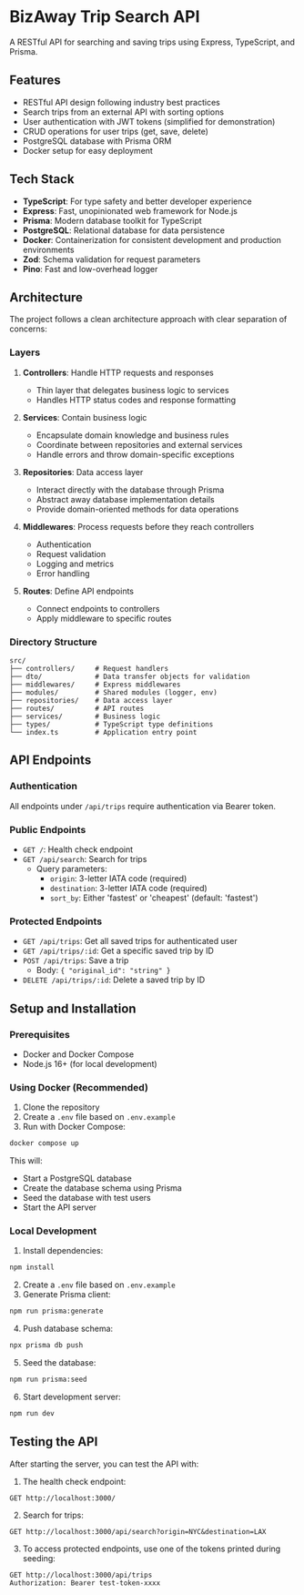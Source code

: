 # BizAway Trip Search API

A RESTful API for searching and saving trips using Express, TypeScript, and Prisma.

## Features

- RESTful API design following industry best practices
- Search trips from an external API with sorting options
- User authentication with JWT tokens (simplified for demonstration)
- CRUD operations for user trips (get, save, delete)
- PostgreSQL database with Prisma ORM
- Docker setup for easy deployment

## Tech Stack

- **TypeScript**: For type safety and better developer experience
- **Express**: Fast, unopinionated web framework for Node.js
- **Prisma**: Modern database toolkit for TypeScript
- **PostgreSQL**: Relational database for data persistence
- **Docker**: Containerization for consistent development and production environments
- **Zod**: Schema validation for request parameters
- **Pino**: Fast and low-overhead logger

## Architecture

The project follows a clean architecture approach with clear separation of concerns:

### Layers

1. **Controllers**: Handle HTTP requests and responses

   - Thin layer that delegates business logic to services
   - Handles HTTP status codes and response formatting

2. **Services**: Contain business logic

   - Encapsulate domain knowledge and business rules
   - Coordinate between repositories and external services
   - Handle errors and throw domain-specific exceptions

3. **Repositories**: Data access layer

   - Interact directly with the database through Prisma
   - Abstract away database implementation details
   - Provide domain-oriented methods for data operations

4. **Middlewares**: Process requests before they reach controllers

   - Authentication
   - Request validation
   - Logging and metrics
   - Error handling

5. **Routes**: Define API endpoints
   - Connect endpoints to controllers
   - Apply middleware to specific routes

### Directory Structure

```
src/
├── controllers/     # Request handlers
├── dto/             # Data transfer objects for validation
├── middlewares/     # Express middlewares
├── modules/         # Shared modules (logger, env)
├── repositories/    # Data access layer
├── routes/          # API routes
├── services/        # Business logic
├── types/           # TypeScript type definitions
└── index.ts         # Application entry point
```

## API Endpoints

### Authentication

All endpoints under `/api/trips` require authentication via Bearer token.

### Public Endpoints

- `GET /`: Health check endpoint
- `GET /api/search`: Search for trips
  - Query parameters:
    - `origin`: 3-letter IATA code (required)
    - `destination`: 3-letter IATA code (required)
    - `sort_by`: Either 'fastest' or 'cheapest' (default: 'fastest')

### Protected Endpoints

- `GET /api/trips`: Get all saved trips for authenticated user
- `GET /api/trips/:id`: Get a specific saved trip by ID
- `POST /api/trips`: Save a trip
  - Body: `{ "original_id": "string" }`
- `DELETE /api/trips/:id`: Delete a saved trip by ID

## Setup and Installation

### Prerequisites

- Docker and Docker Compose
- Node.js 16+ (for local development)

### Using Docker (Recommended)

1. Clone the repository
2. Create a `.env` file based on `.env.example`
3. Run with Docker Compose:

```bash
docker compose up
```

This will:

- Start a PostgreSQL database
- Create the database schema using Prisma
- Seed the database with test users
- Start the API server

### Local Development

1. Install dependencies:

```bash
npm install
```

2. Create a `.env` file based on `.env.example`
3. Generate Prisma client:

```bash
npm run prisma:generate
```

4. Push database schema:

```bash
npx prisma db push
```

5. Seed the database:

```bash
npm run prisma:seed
```

6. Start development server:

```bash
npm run dev
```

## Testing the API

After starting the server, you can test the API with:

1. The health check endpoint:

```
GET http://localhost:3000/
```

2. Search for trips:

```
GET http://localhost:3000/api/search?origin=NYC&destination=LAX
```

3. To access protected endpoints, use one of the tokens printed during seeding:

```
GET http://localhost:3000/api/trips
Authorization: Bearer test-token-xxxx
```
